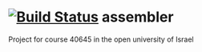 [![Build Status](https://travis-ci.org/aryeguy/assembler.svg?branch=master)](https://travis-ci.org/aryeguy/assembler)
assembler
=========

Project for course 40645 in the open university of Israel
